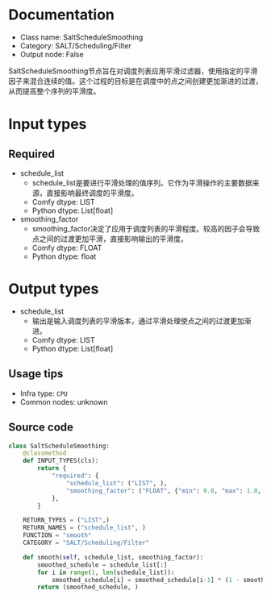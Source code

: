 
# Documentation
- Class name: SaltScheduleSmoothing
- Category: SALT/Scheduling/Filter
- Output node: False

SaltScheduleSmoothing节点旨在对调度列表应用平滑过滤器，使用指定的平滑因子来混合连续的值。这个过程的目标是在调度中的点之间创建更加渐进的过渡，从而提高整个序列的平滑度。

# Input types
## Required
- schedule_list
    - schedule_list是要进行平滑处理的值序列。它作为平滑操作的主要数据来源，直接影响最终调度的平滑度。
    - Comfy dtype: LIST
    - Python dtype: List[float]
- smoothing_factor
    - smoothing_factor决定了应用于调度列表的平滑程度。较高的因子会导致点之间的过渡更加平滑，直接影响输出的平滑度。
    - Comfy dtype: FLOAT
    - Python dtype: float

# Output types
- schedule_list
    - 输出是输入调度列表的平滑版本，通过平滑处理使点之间的过渡更加渐进。
    - Comfy dtype: LIST
    - Python dtype: List[float]


## Usage tips
- Infra type: `CPU`
- Common nodes: unknown


## Source code
```python
class SaltScheduleSmoothing:
    @classmethod
    def INPUT_TYPES(cls):
        return {
            "required": {
                "schedule_list": ("LIST", ),
                "smoothing_factor": ("FLOAT", {"min": 0.0, "max": 1.0, "default": 0.5}),
            },
        }

    RETURN_TYPES = ("LIST",)
    RETURN_NAMES = ("schedule_list", )
    FUNCTION = "smooth"
    CATEGORY = "SALT/Scheduling/Filter"

    def smooth(self, schedule_list, smoothing_factor):
        smoothed_schedule = schedule_list[:]
        for i in range(1, len(schedule_list)):
            smoothed_schedule[i] = smoothed_schedule[i-1] * (1 - smoothing_factor) + schedule_list[i] * smoothing_factor
        return (smoothed_schedule, )

```
